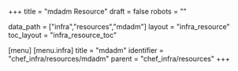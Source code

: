 +++
title = "mdadm Resource"
draft = false
robots = ""

data_path = ["infra","resources","mdadm"]
layout = "infra_resource"
toc_layout = "infra_resource_toc"

[menu]
  [menu.infra]
    title = "mdadm"
    identifier = "chef_infra/resources/mdadm"
    parent = "chef_infra/resources"
+++

<!-- The contents of this page are automatically generated from the mdadm.yaml file in the data/infra/resources directory. -->
<!-- To suggest a change, edit the https://github.com/chef/chef/blob/main/lib/chef/resource/mdadm.rb file and submit a pull request to the https://github.com/chef/chef repository. -->
<!-- markdownlint-disable-file -->
